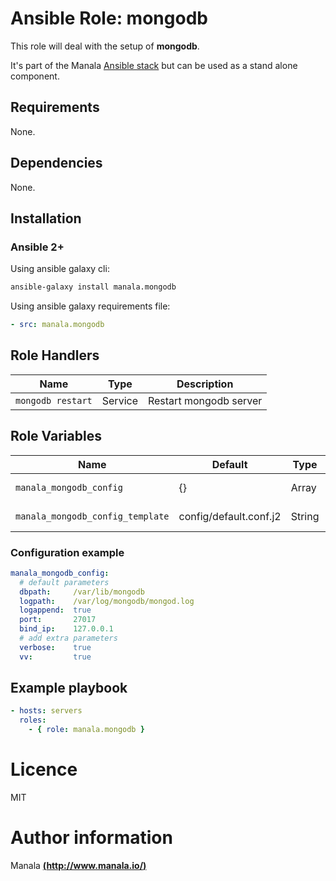 # Ansible Role: mongodb

This role will deal with the setup of __mongodb__.

It's part of the Manala <a href="http://www.manala.io" target="_blank">Ansible stack</a> but can be used as a stand alone component.

## Requirements

None.

## Dependencies

None.

## Installation

### Ansible 2+

Using ansible galaxy cli:

```bash
ansible-galaxy install manala.mongodb
```

Using ansible galaxy requirements file:

```yaml
- src: manala.mongodb
```

## Role Handlers

| Name              | Type    | Description            |
| ----------------- | ------- | ---------------------- |
| `mongodb restart` | Service | Restart mongodb server |

## Role Variables

| Name                             | Default                | Type    | Description       |
| -------------------------------- | ---------------------- | ------- | ----------------- |
| `manala_mongodb_config`          | {}                     | Array   |  Main config.     |
| `manala_mongodb_config_template` | config/default.conf.j2 | String  |  Config template. |

### Configuration example

```yaml
manala_mongodb_config:
  # default parameters
  dbpath:     /var/lib/mongodb
  logpath:    /var/log/mongodb/mongod.log
  logappend:  true
  port:       27017
  bind_ip:    127.0.0.1
  # add extra parameters
  verbose:    true
  vv:         true
```

## Example playbook

```yaml
- hosts: servers
  roles:
    - { role: manala.mongodb }
```

# Licence

MIT

# Author information

Manala [**(http://www.manala.io/)**](http://www.manala.io)
